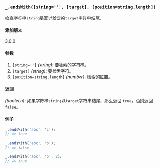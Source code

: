 ### `_.endsWith([string=''], [target], [position=string.length])`[​](#_endswithstring-target-positionstringlength "_endswithstring-target-positionstringlength的直接链接")

检查字符串`string`是否以给定的`target`字符串结尾。

#### 添加版本

3.0.0

#### 参数

1.  `[string='']` _(string)_: 要检索的字符串。
2.  `[target]` _(string)_: 要检索字符。
3.  `[position=string.length]` _(number)_: 检索的位置。

#### 返回

_(boolean)_: 如果字符串`string`以`target`字符串结尾，那么返回 `true`，否则返回 `false`。

#### 例子

```js
_.endsWith('abc', 'c');
// => true
 
_.endsWith('abc', 'b');
// => false
 
_.endsWith('abc', 'b', 2);
// => true

```